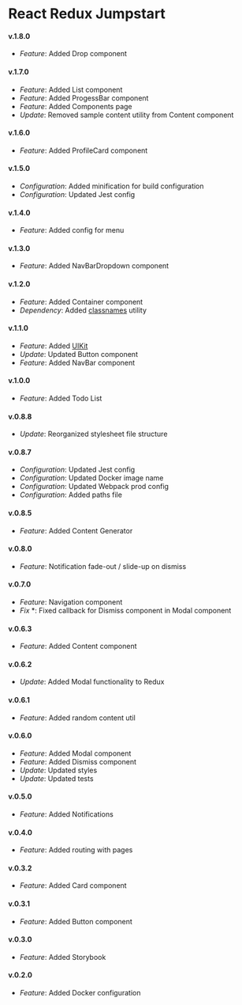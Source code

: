 # React Redux Jumpstart

#### v.1.8.0
* *Feature*: Added Drop component

#### v.1.7.0
* *Feature*: Added List component
* *Feature*: Added ProgessBar component
* *Feature*: Added Components page
* *Update*: Removed sample content utility from Content component

#### v.1.6.0
* *Feature*: Added ProfileCard component

#### v.1.5.0
* *Configuration*: Added minification for build configuration
* *Configuration*: Updated Jest config

#### v.1.4.0
* *Feature*: Added config for menu

#### v.1.3.0
* *Feature*: Added NavBarDropdown component

#### v.1.2.0
* *Feature*: Added Container component
* *Dependency*: Added [classnames](https://www.npmjs.com/package/classnames) utility 

#### v.1.1.0
* *Feature*: Added [UIKit](https://getuikit.com)
* *Update*: Updated Button component
* *Feature*: Added NavBar component

#### v.1.0.0
* *Feature*: Added Todo List

#### v.0.8.8
* *Update*: Reorganized stylesheet file structure

#### v.0.8.7
* *Configuration*: Updated Jest config
* *Configuration*: Updated Docker image name
* *Configuration*: Updated Webpack prod config
* *Configuration*: Added paths file

#### v.0.8.5
* *Feature*: Added Content Generator

#### v.0.8.0
* *Feature*: Notification fade-out / slide-up on dismiss 

#### v.0.7.0
* *Feature*: Navigation component
* *Fix* *: Fixed callback for Dismiss component in Modal component

#### v.0.6.3
* *Feature*: Added Content component

#### v.0.6.2
* *Update*: Added Modal functionality to Redux

#### v.0.6.1
* *Feature*: Added random content util

#### v.0.6.0
* *Feature*: Added Modal component
* *Feature*: Added Dismiss component
* *Update*: Updated styles
* *Update*: Updated tests

#### v.0.5.0
* *Feature*: Added Notifications

#### v.0.4.0
* *Feature*: Added routing with pages

#### v.0.3.2
* *Feature*: Added Card component

#### v.0.3.1
* *Feature*: Added Button component

#### v.0.3.0
* *Feature*: Added Storybook

#### v.0.2.0
* *Feature*: Added Docker configuration
